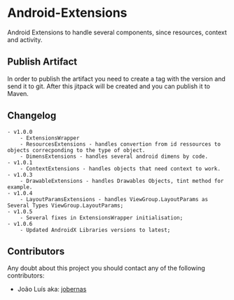 # Android-Extensions
Android Extensions to handle several components, since resources, context and activity.

## Publish Artifact
In order to publish the artifact you need to create a tag with the version and send it to git.
After this jitpack will be created and you can publish it to Maven.

## Changelog
    - v1.0.0
        - ExtensionsWrapper
        - ResourcesExtensions - handles convertion from id ressources to objects correcponding to the type of object.
        - DimensExtensions - handles several android dimens by code.
    - v1.0.1
        - ContextExtensions - handles objects that need context to work.
    - v1.0.3
        - DrawableExtensions - handles Drawables Objects, tint method for example.
    - v1.0.4
        - LayoutParamsExtensions - handles ViewGroup.LayoutParams as Several Types ViewGroup.LayoutParams;
    - v1.0.5
        - Several fixes in ExtensionsWrapper initialisation;
    - v1.0.6
        - Updated AndroidX Libraries versions to latest;

## Contributors
Any doubt about this project you should contact any of the following contributors:
- João Luís aka: [jobernas](https://github.com/jobernas)
